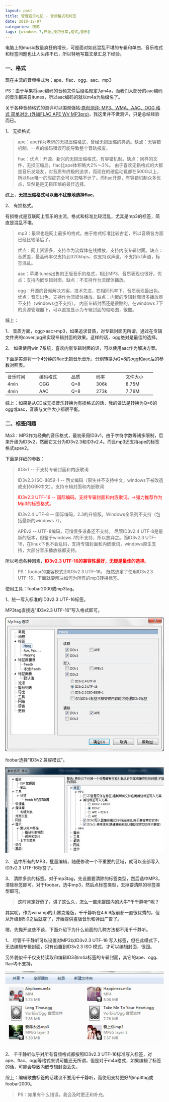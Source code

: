 ```yaml
---
layout: post
title: 管理音乐札记 - 音频格式和标签
date: 2010-12-07
categories: 随笔
tags: [windows 7,开源,技巧分享,格式,音乐]
---
```


电脑上的music数量疯狂的增长，可是面对如此混乱不堪的专辑和单曲，音乐格式和标签问题也让人头疼不已，所以特地写篇文章汇总下经验。

### 一、格式

现在主流的音频格式为：ape、flac、ogg、aac、mp3

PS：由于苹果将aac编码的音频文件后缀名规定为m4a，而我们大部分的aac编码的音乐都来自itunes，所以aac编码的就以m4a为后缀名了。

关于各种音频格式的测评可以围观强帖:[原创测评: MP3、WMA、AAC、OGG 格式 简单对比 (外加FLAC APE WV MP3pro)](http://billboard.5d6d.com/thread-2472-1-1.html)，我这里并不做测评，只是总结经验而已。

<!-- more -->

1、 无损格式
> ape：ape作为老牌的无损压缩格式，曾经无损压缩的典范。缺点：无容错机制，一点的编码错误可能导致整个音轨报废。
> 
> flac：优点：开源、新兴的无损压缩格式，有容错机制。缺点：同样的文件，无损压缩后，flac比ape体积略大2%～3%。
由于喜欢无损格式的大都是音乐发烧友，对音质有终极的追求，而现在的硬盘动辄都在500G以上，所以flac唯一的瑕疵完全可以忽略不计了。而flac开源，有容错机制众多优点，显然是是无损压缩的最佳选择。

综上，**无损压缩格式可以毫不犹豫地选择flac**。

2、 有损格式。

有损格式是互联网上音乐的主流，格式和标准比较混乱，尤其是mp3的标签，简直是混乱不堪。
> mp3：最早也是网上最多的格式。由于格式标准比较古老，所以音质各方面已经比较落后了。
> 
> 优点：网上资源多，支持作为流媒体在线播放，支持内嵌专辑封面。缺点：音质差，最高码率仅支持到320kbps，仅支持双声道，不支持5.1声道，标签混乱。
> 
> aac：苹果itunes出售的正版音乐的格式，相比MP3，音质表现也很好。优点：支持内嵌专辑封面。缺点：不支持作为流媒体播放。
> 
> ogg：开源的音频解决方案，技术先进，在相同码率下，音质表现最出色。优点：音质出色，支持作为流媒体播放。缺点：内嵌的专辑封面很多播放器不支持（windows也不支持）。
内嵌专辑封面还是很酷的，在windows 7下的资源管理器下，可以直接显示为专辑封面的缩略图，很酷。

综上：

1、 音质方面，ogg>aac>mp3，如果追求音质，对专辑封面无所谓，通过在专辑文件夹的cover.jpg来实现专辑封面的效果。这样的话，ogg绝对是最佳的选择。

2、 如果使用win 7系统，喜欢内嵌专辑封面的话，可以使用aac作为解决方案。

下面是实测将一个4分钟的flac无损音乐音乐，分别转换为Q=8的ogg和aac后的参数对照表。

<table width="400" border="0" cellspacing="0" cellpadding="2">
<tbody>
<tr>
<td valign="top" width="87">音乐时间</td>
<td valign="top" width="88">编码格式</td>
<td valign="top" width="65">品质</td>
<td valign="top" width="80">码率</td>
<td valign="top" width="80">文件大小</td>
</tr>
<tr>
<td valign="top" width="87">4min</td>
<td valign="top" width="88">OGG</td>
<td valign="top" width="65">Q=8</td>
<td valign="top" width="80">306k</td>
<td valign="top" width="80">8.75M</td>
</tr>
<tr>
<td valign="top" width="87">4min</td>
<td valign="top" width="88">AAC</td>
<td valign="top" width="65">Q=8</td>
<td valign="top" width="80">273k</td>
<td valign="top" width="80">7.76M</td>
</tr>
</tbody>
</table>

综上：如果是从CD或无损音乐转换为有损格式的话，我的做法是转换为Q=8的ogg或aac，音质与文件大小都很平衡。

### 二、标签问题

Mp3：MP3作为经典的音乐格式，最初采用ID3v1，由于字符字数等诸多限制，后来升级为ID3v2，然而它又分为ID3v2.3和ID3v2.4。而且mp3还支持ape的标签格式apev2。

下面是详细的参数：
> ID3v1 -- 不支持专辑封面和内嵌歌词
> 
> ID3v2.3 ISO-8859-1 -- 西文编码（原生并不支持中文，windows下被改造成支持GBK中文）。支持专辑封面和内嵌歌词
> 
> <span style="color: #ff0000;">ID3v2.3 UTF-16 -- 国际编码。支持专辑封面和内嵌歌词。→强力推荐作为Mp3的标签格式。</span>
> 
> ID3v2.4 UTF-8 -- 国际编码，2.3的升级版。Windows全系列不支持（包括最新的windows 7）。
> 
> APEv2 -- UTF-8编码，可惜很多设备还不支持。
尽管ID3v2.4 UTF-8是最新的版本，但鉴于windows 7的不支持，所以放弃之。而ID3v2.3 UTF-16，在linux下也不会乱码，支持专辑封面和内嵌歌词，windows原生支持，大部分音乐播放器都支持。

所以考虑各种因素，<span style="color: #ff0000;">**ID3v2.3 UTF-16的兼容性最好，无疑是最佳的选择**。</span>
> PS：foobar的兼容模式即ID3v2.3 UTF-16。
既然选定了使用ID3v2.3 UTF-16，下面就要解决如何为所有的mp3转换标签。

使用工具：foobar2000或mp3tag。

1、统一写入标准的ID3v2.3 UTF-16标签。

MP3tag直接选"ID3v2.3 UTF-16"写入格式即可。

![120701](img/2010/120701.jpg)

foobar选择"ID3v2 兼容模式"。

![120702](img/2010/120702.jpg)

2、 选中所有的MP3，批量编辑，随便修改一个不重要的区域，就可以全部写入ID3v2.3 UTF-16标签了。

3、 清除多余的标签。对于mp3tag，先设置要清除的标签类型，然后选中MP3，清除标签即可。对于foobar，选中mp3，然后点标签类型，去掉要清除的标签类型即可。

> **这时肯定好奇了，讲了这么久，怎么一直未提国内的大牛"千千静听"呢？**

其实呢，作为winamp的山寨克隆版，千千静听在4.6.9版前都一直很优秀的，但从升级到5.0之后就变了，开始提供盗版音乐和弹出广告了。

嗯，先抛开这些不谈，下面介绍下为什么前面的几种方法都不用千千静听。

1、 尽管千千静听可以设置对MP3以ID3v2.3 UTF-16 写入标签，但在此模式下，无法编辑专辑封面，只有设置到ID3v2.3 ISO 模式，才可以编辑封面，很囧。

另外貌似千千仅支持读取和编辑ID3和m4a标签的专辑封面，其它的ape、ogg、flac均不支持。

![120703](img/2010/120703.jpg)

2、 千千静听似乎对所有音频格式都按照ID3v2.3 UTF-16标准写入标签，对ape、flac、ogg等格式来说可能还无所谓，但是对于m4a格式，如果编辑了标签的话，可能会导致内嵌专辑封面丢失。

综上：编辑歌曲标签的话建议不要用千千静听，而使用支持更好的mp3tag或foobar2000。

> PS：如果有什么错误，我会及时更正和补充。